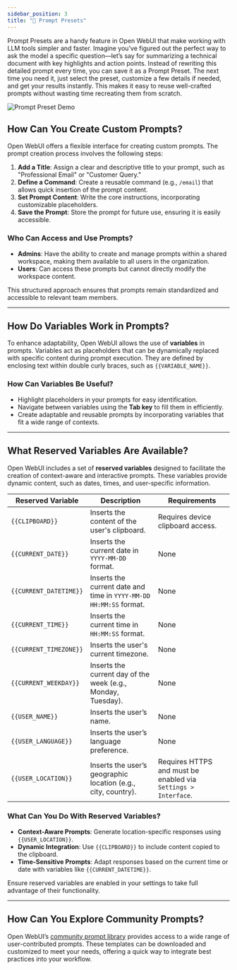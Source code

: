 ```yaml
---
sidebar_position: 3
title: "📜 Prompt Presets"
---
```


Prompt Presets are a handy feature in Open WebUI that make working with LLM tools simpler and faster. Imagine you’ve figured out the perfect way to ask the model a specific question—let’s say for summarizing a technical document with key highlights and action points. Instead of rewriting this detailed prompt every time, you can save it as a Prompt Preset. The next time you need it, just select the preset, customize a few details if needed, and get your results instantly. This makes it easy to reuse well-crafted prompts without wasting time recreating them from scratch.

![Prompt Preset Demo](/img/prompt-set.gif)

## How Can You Create Custom Prompts?

Open WebUI offers a flexible interface for creating custom prompts. The prompt creation process involves the following steps:

1. **Add a Title**: Assign a clear and descriptive title to your prompt, such as "Professional Email" or "Customer Query."
2. **Define a Command**: Create a reusable command (e.g., `/email`) that allows quick insertion of the prompt content.
3. **Set Prompt Content**: Write the core instructions, incorporating customizable placeholders.
4. **Save the Prompt**: Store the prompt for future use, ensuring it is easily accessible.

### Who Can Access and Use Prompts?
- **Admins**: Have the ability to create and manage prompts within a shared workspace, making them available to all users in the organization.
- **Users**: Can access these prompts but cannot directly modify the workspace content.

This structured approach ensures that prompts remain standardized and accessible to relevant team members.

---

## How Do Variables Work in Prompts?

To enhance adaptability, Open WebUI allows the use of **variables** in prompts. Variables act as placeholders that can be dynamically replaced with specific content during prompt execution. They are defined by enclosing text within double curly braces, such as `{{VARIABLE_NAME}}`.

### How Can Variables Be Useful?
- Highlight placeholders in your prompts for easy identification.
- Navigate between variables using the **Tab key** to fill them in efficiently.
- Create adaptable and reusable prompts by incorporating variables that fit a wide range of contexts.

---

## What Reserved Variables Are Available?

Open WebUI includes a set of **reserved variables** designed to facilitate the creation of context-aware and interactive prompts. These variables provide dynamic content, such as dates, times, and user-specific information.

| **Reserved Variable**          | **Description**                                                                                | **Requirements**                                                               |
|--------------------------------|------------------------------------------------------------------------------------------------|--------------------------------------------------------------------------------|
| `{{CLIPBOARD}}`                | Inserts the content of the user's clipboard.                                                   | Requires device clipboard access.                                              |
| `{{CURRENT_DATE}}`             | Inserts the current date in `YYYY-MM-DD` format.                                               | None                                                                           |
| `{{CURRENT_DATETIME}}`         | Inserts the current date and time in `YYYY-MM-DD HH:MM:SS` format.                             | None                                                                           |
| `{{CURRENT_TIME}}`             | Inserts the current time in `HH:MM:SS` format.                                                 | None                                                                           |
| `{{CURRENT_TIMEZONE}}`         | Inserts the user's current timezone.                                                           | None                                                                           |
| `{{CURRENT_WEEKDAY}}`          | Inserts the current day of the week (e.g., Monday, Tuesday).                                   | None                                                                           |
| `{{USER_NAME}}`                | Inserts the user’s name.                                                                       | None                                                                           |
| `{{USER_LANGUAGE}}`            | Inserts the user’s language preference.                                                        | None                                                                           |
| `{{USER_LOCATION}}`            | Inserts the user’s geographic location (e.g., city, country).                                  | Requires HTTPS and must be enabled via `Settings > Interface`.                |

### What Can You Do With Reserved Variables?
- **Context-Aware Prompts**: Generate location-specific responses using `{{USER_LOCATION}}`.
- **Dynamic Integration**: Use `{{CLIPBOARD}}` to include content copied to the clipboard.
- **Time-Sensitive Prompts**: Adapt responses based on the current time or date with variables like `{{CURRENT_DATETIME}}`.

Ensure reserved variables are enabled in your settings to take full advantage of their functionality.

---

## How Can You Explore Community Prompts?

Open WebUI’s [community prompt library](https://openwebui.com/prompts) provides access to a wide range of user-contributed prompts. These templates can be downloaded and customized to meet your needs, offering a quick way to integrate best practices into your workflow.